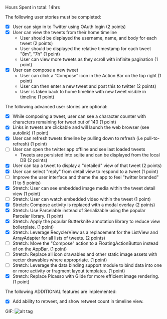 Hours Spent in total: 14hrs

The following user stories must be completed:

- [x] User can sign in to Twitter using OAuth login (2 points)
- [x] User can view the tweets from their home timeline
    - User should be displayed the username, name, and body for each tweet (2 points)
    - User should be displayed the relative timestamp for each tweet "8m", "7h" (1 point)
    - User can view more tweets as they scroll with infinite pagination (1 point)
- [x] User can compose a new tweet
    - User can click a “Compose” icon in the Action Bar on the top right (1 point)
    - User can then enter a new tweet and post this to twitter (2 points)
    - User is taken back to home timeline with new tweet visible in timeline (1 point)

The following advanced user stories are optional:
- [x] While composing a tweet, user can see a character counter with characters remaining for tweet out of 140 (1 point)
- [x] Links in tweets are clickable and will launch the web browser (see autolink) (1 point)
- [x] User can refresh tweets timeline by pulling down to refresh (i.e pull-to-refresh) (1 point)
- [ ] User can open the twitter app offline and see last loaded tweets
    - Tweets are persisted into sqlite and can be displayed from the local DB (2 points)
- [x] User can tap a tweet to display a "detailed" view of that tweet (2 points)
- [x] User can select "reply" from detail view to respond to a tweet (1 point)
- [ ] Improve the user interface and theme the app to feel "twitter branded" (1 to 5 points)
- [x] Stretch: User can see embedded image media within the tweet detail view (1 point)
- [ ] Stretch: User can watch embedded video within the tweet (1 point)
- [x] Stretch: Compose activity is replaced with a modal overlay (2 points)
- [x] Stretch: Use Parcelable instead of Serializable using the popular Parceler library. (1 point)
- [x] Stretch: Apply the popular Butterknife annotation library to reduce view boilerplate. (1 point)
- [x] Stretch: Leverage RecyclerView as a replacement for the ListView and ArrayAdapter for all lists of tweets. (2 points)
- [ ] Stretch: Move the "Compose" action to a FloatingActionButton instead of on the AppBar. (1 point)
- [ ] Stretch: Replace all icon drawables and other static image assets with vector drawables where appropriate. (1 point)
- [ ] Stretch: Leverage the data binding support module to bind data into one or more activity or fragment layout templates. (1 point)
- [x] Stretch: Replace Picasso with Glide for more efficient image rendering. (1 point)

The following ADDITIONAL features are implemented:
- [x] Add ability to retweet, and show retweet count in timeline view.

GIF:
![alt tag](https://raw.githubusercontent.com/droanr/android-twitter-app/master/twitter-app-final.gif)
